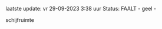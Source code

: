 laatste update: 
vr 29-09-2023  3:38   uur 
Status: FAALT - geel - 
<div class="service Y">schijfruimte</div>